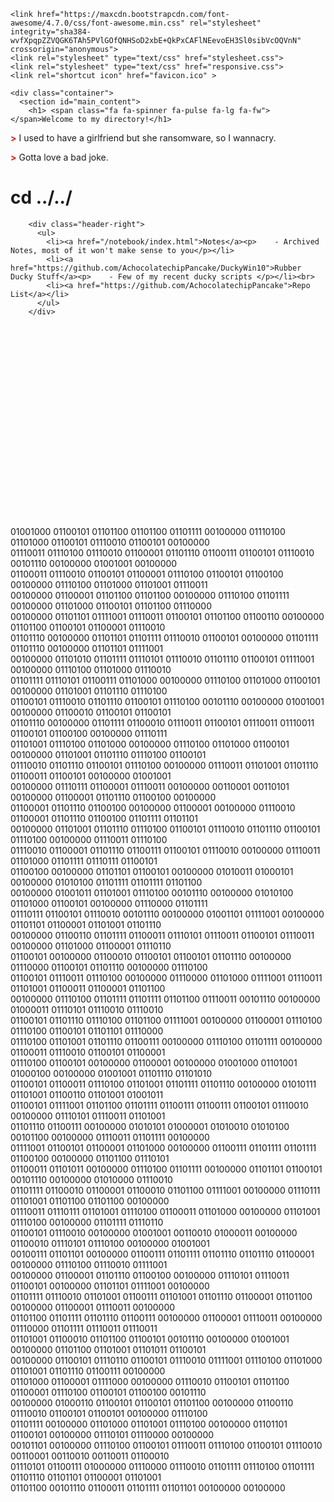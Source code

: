 <html>
  <head>
    <meta charset="utf-8">
    <meta name="viewport" content="width=device-width, initial-scale=1.0">

    <link href="https://maxcdn.bootstrapcdn.com/font-awesome/4.7.0/css/font-awesome.min.css" rel="stylesheet" integrity="sha384-wvfXpqpZZVQGK6TAh5PVlGOfQNHSoD2xbE+QkPxCAFlNEevoEH3Sl0sibVcOQVnN" crossorigin="anonymous">
    <link rel="stylesheet" type="text/css" href="stylesheet.css">
    <link rel="stylesheet" type="text/css" href="responsive.css">
    <link rel="shortcut icon" href="favicon.ico" >

    <div class="container">
      <section id="main_content">
        <h1> <span class="fa fa-spinner fa-pulse fa-lg fa-fw"></span>Welcome to my directory!</h1>

<p><strong style="color: red;"> ></strong> I used to have a girlfriend but she ransomware, so I wannacry.</p>

<p><strong style="color: red;"> ></strong> Gotta love a bad joke.</p>
        
<h1><span class="fa-stack fa-lg"><i class="fa fa-square fa-stack-2x"></i><i class="fa fa-terminal fa-stack-1x fa-inverse"></i></span>  cd ../../</h1>

        <div class="header-right">
          <ul>
            <li><a href="/notebook/index.html">Notes</a><p>    - Archived Notes, most of it won't make sense to you</p></li>
            <li><a href="https://github.com/AchocolatechipPancake/DuckyWin10">Rubber Ducky Stuff</a><p>    - Few of my recent ducky scripts </p></li><br>
            <li><a href="https://github.com/AchocolatechipPancake">Repo List</a></li>
          </ul>
        </div>

<footer style="padding-top: 50px;"><br><br><br><br><br><br><br><br><br><br><br><br><br><br><br><br>
01001000 01100101 01101100 01101100 01101111 00100000 01110100 01101000 01100101 01110010 01100101 00100000 <br>
01110011 01110100 01110010 01100001 01101110 01100111 01100101 01110010 00101110 00100000 01001001 00100000 <br>
01100011 01110010 01100101 01100001 01110100 01100101 01100100 00100000 01110100 01101000 01101001 01110011 <br>
00100000 01100001 01101100 01101100 00100000 01110100 01101111 00100000 01101000 01100101 01101100 01110000 <br>
00100000 01101101 01111001 01110011 01100101 01101100 01100110 00100000 01101100 01100101 01100001 01110010 <br>
01101110 00100000 01101101 01101111 01110010 01100101 00100000 01101111 01101110 00100000 01101101 01111001 <br>
00100000 01101010 01101111 01110101 01110010 01101110 01100101 01111001 00100000 01110100 01101000 01110010 <br>
01101111 01110101 01100111 01101000 00100000 01110100 01101000 01100101 00100000 01101001 01101110 01110100 <br>
01100101 01110010 01101110 01100101 01110100 00101110 00100000 01001001 00100000 01100010 01100101 01100101 <br>
01101110 00100000 01101111 01100010 01110011 01100101 01110011 01110011 01100101 01100100 00100000 01110111 <br>
01101001 01110100 01101000 00100000 01110100 01101000 01100101 00100000 01101001 01101110 01110100 01100101 <br>
01110010 01101110 01100101 01110100 00100000 01110011 01101001 01101110 01100011 01100101 00100000 01001001 <br>
00100000 01110111 01100001 01110011 00100000 00110001 00110101 00100000 01100001 01101110 01100100 00100000 <br>
01100001 01101110 01100100 00100000 01100001 00100000 01110010 01100001 01101110 01100100 01101111 01101101 <br>
00100000 01101001 01101110 01110100 01100101 01110010 01101110 01100101 01110100 00100000 01110011 01110100 <br>
01110010 01100001 01101110 01100111 01100101 01110010 00100000 01110011 01101000 01101111 01110111 01100101 <br>
01100100 00100000 01101101 01100101 00100000 01010011 01000101 00100000 01010100 01101111 01101111 01101100 <br>
00100000 01001011 01101001 01110100 00101110 00100000 01010100 01101000 01100101 00100000 01110000 01101111 <br>
01110111 01100101 01110010 00101110 00100000 01001101 01111001 00100000 01101101 01100001 01101001 01101110 <br>
00100000 01100110 01101111 01100011 01110101 01110011 01100101 01110011 00100000 01101000 01100001 01110110 <br>
01100101 00100000 01100010 01100101 01100101 01101110 00100000 01110000 01100101 01101110 00100000 01110100 <br>
01100101 01110011 01110100 00100000 01110000 01101000 01111001 01110011 01101001 01100011 01100001 01101100 <br>
00100000 01110100 01101111 01101111 01101100 01110011 00101110 00100000 01000011 01110101 01110010 01110010 <br>
01100101 01101110 01110100 01101100 01111001 00100000 01100001 01110100 01110100 01100101 01101101 01110000 <br>
01110100 01101001 01101110 01100111 00100000 01110100 01101111 00100000 01100011 01110010 01100101 01100001 <br>
01110100 01100101 00100000 01100001 00100000 01001000 01101001 01000100 00100000 01001001 01101110 01101010 <br>
01100101 01100011 01110100 01101001 01101111 01101110 00100000 01010111 01101001 01100110 01101001 01001011 <br>
01100101 01111001 01101100 01101111 01100111 01100111 01100101 01110010 00100000 01110101 01110011 01101001 <br>
01101110 01100111 00100000 01010101 01000001 01010010 01010100 00101100 00100000 01110011 01101111 00100000 <br>
01111001 01100101 01100001 01101000 00100000 01100111 01101111 01101111 01100100 00100000 01101100 01110101 <br>
01100011 01101011 00100000 01110100 01101111 00100000 01101101 01100101 00101110 00100000 01010000 01110010 <br>
01101111 01100010 01100001 01100010 01101100 01111001 00100000 01110111 01101001 01101100 01101100 00100000 <br>
01110011 01110111 01101001 01110100 01100011 01101000 00100000 01101001 01110100 00100000 01101111 01110110 <br>
01100101 01110010 00100000 01001001 00110010 01000011 00100000 01100010 01110101 01110100 00100000 01001001 <br>
00100111 01101101 00100000 01100111 01101111 01101110 01101110 01100001 00100000 01110100 01110010 01111001 <br>
00100000 01100001 01101110 01100100 00100000 01110101 01110011 01100101 00100000 01101101 01111001 00100000 <br>
01101111 01110010 01101001 01100111 01101001 01101110 01100001 01101100 00100000 01100001 01110011 00100000 <br>
01101100 01101111 01101110 01100111 00100000 01100001 01110011 00100000 01110000 01101111 01110011 01110011 <br>
01101001 01100010 01101100 01100101 00101110 00100000 01001001 00100000 01101100 01101001 01101011 01100101 <br>
00100000 01100101 01110110 01100101 01110010 01111001 01110100 01101000 01101001 01101110 01100111 00100000 <br>
01101000 01100001 01111000 00100000 01110010 01100101 01101100 01100001 01110100 01100101 01100100 00101110 <br>
00100000 01000110 01100101 01100101 01101100 00100000 01100110 01110010 01100101 01100101 00100000 01110100 <br>
01101111 00100000 01101000 01101001 01110100 00100000 01101101 01100101 00100000 01110101 01110000 00100000 <br>
00101101 00100000 01110100 01100101 01110011 01110100 01100101 01110010 00110001 00110010 00110011 01100010 <br>
01110101 01100111 01000000 01110000 01110010 01101111 01110100 01101111 01101110 01101101 01100001 01101001 <br>
01101100 00101110 01100011 01101111 01101101 00100000 00100000 </footer>
